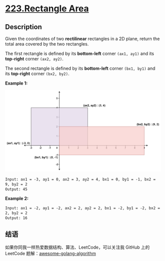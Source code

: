 # [223.Rectangle Area][title]

## Description
Given the coordinates of two **rectilinear** rectangles in a 2D plane, return the total area covered by the two rectangles.

The first rectangle is defined by its **bottom-left** corner `(ax1, ay1)` and its **top-right** corner `(ax2, ay2)`.

The second rectangle is defined by its **bottom-left** corner `(bx1, by1)` and its **top-right** corner `(bx2, by2)`.

**Example 1:**  

![example](./rectangle-plane.png)

```
Input: ax1 = -3, ay1 = 0, ax2 = 3, ay2 = 4, bx1 = 0, by1 = -1, bx2 = 9, by2 = 2
Output: 45
```

**Example 2:**

```
Input: ax1 = -2, ay1 = -2, ax2 = 2, ay2 = 2, bx1 = -2, by1 = -2, bx2 = 2, by2 = 2
Output: 16
```

## 结语

如果你同我一样热爱数据结构、算法、LeetCode，可以关注我 GitHub 上的 LeetCode 题解：[awesome-golang-algorithm][me]

[title]: https://leetcode.com/problems/rectangle-area/
[me]: https://github.com/kylesliu/awesome-golang-algorithm
